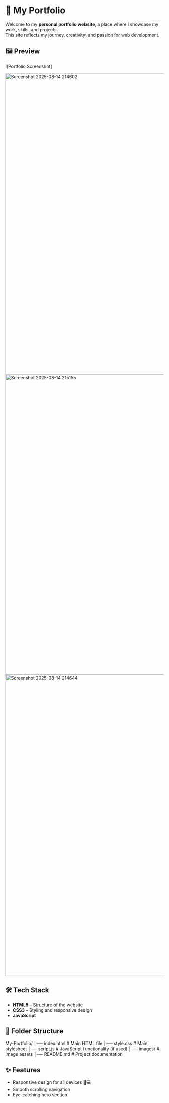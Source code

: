 # 🌟 My Portfolio

Welcome to my **personal portfolio website**, a place where I showcase my work, skills, and projects.  
This site reflects my journey, creativity, and passion for web development.
## 🖼️ Preview
![Portfolio Screenshot]

<img width="1919" height="955" alt="Screenshot 2025-08-14 214602" src="https://github.com/user-attachments/assets/9dcf3348-4bbd-4010-a7d1-4ef365a1c101" />


<img width="1917" height="953" alt="Screenshot 2025-08-14 215155" src="https://github.com/user-attachments/assets/7fcc76c0-31b8-46bc-8acd-11c3cb24c73c" />


<img width="1919" height="958" alt="Screenshot 2025-08-14 214644" src="https://github.com/user-attachments/assets/eb92b3f6-7fa3-473a-b209-e9782d74fe8d" />


## 🛠️ Tech Stack
- **HTML5** – Structure of the website  
- **CSS3** – Styling and responsive design  
- **JavaScript**

 ## 📂 Folder Structure
My-Portfolio/
│── index.html # Main HTML file
│── style.css # Main stylesheet
│── script.js # JavaScript functionality (if used)
│── images/ # Image assets
│── README.md # Project documentation

## ✨ Features
- Responsive design for all devices 📱💻  
- Smooth scrolling navigation  
- Eye-catching hero section 
